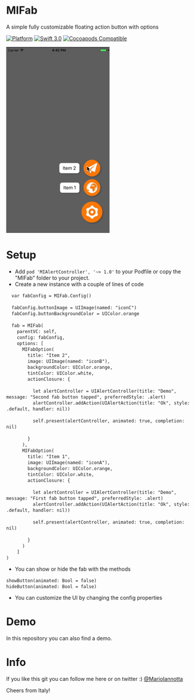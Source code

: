 # MIFab
A simple fully customizable floating action button with options

[![Platform](http://img.shields.io/badge/platform-ios-red.svg?style=flat
)](https://developer.apple.com/iphone/index.action)
[![Swift 3.0](https://img.shields.io/badge/Swift-3.0-orange.svg?style=flat)](https://developer.apple.com/swift/) 
[![Cocoapods Compatible](https://img.shields.io/cocoapods/v/MIFab.svg)](https://img.shields.io/cocoapods/v/RSKCollectionViewRetractableFirstItemLayout.svg) 

<img src="demo.gif" height="500"/>

# Setup
- Add ```pod 'MIAlertController', '~> 1.0'``` to your Podfile or copy the "MIFab" folder to your project.
- Create a new instance with a couple of lines of code
```
  var fabConfig = MIFab.Config()
        
  fabConfig.buttonImage = UIImage(named: "iconC")
  fabConfig.buttonBackgroundColor = UIColor.orange
        
  fab = MIFab(
    parentVC: self,
    config: fabConfig,
    options: [
      MIFabOption(
        title: "Item 2",
        image: UIImage(named: "iconB"),
        backgroundColor: UIColor.orange,
        tintColor: UIColor.white,
        actionClosure: {
                        
          let alertController = UIAlertController(title: "Demo", message: "Second fab button tapped", preferredStyle: .alert)
          alertController.addAction(UIAlertAction(title: "Ok", style: .default, handler: nil))
                        
          self.present(alertController, animated: true, completion: nil)
                        
        }
      ),
      MIFabOption(
        title: "Item 1",
        image: UIImage(named: "iconA"),
        backgroundColor: UIColor.orange,
        tintColor: UIColor.white,
        actionClosure: {
                        
          let alertController = UIAlertController(title: "Demo", message: "First fab button tapped", preferredStyle: .alert)
          alertController.addAction(UIAlertAction(title: "Ok", style: .default, handler: nil))
                        
          self.present(alertController, animated: true, completion: nil)
                        
        }
      )
    ]
)
```
- You can show or hide the fab with the methods
```
showButton(animated: Bool = false)
hideButton(animated: Bool = false)
```

- You can customize the UI by changing the config properties

# Demo
In this repository you can also find a demo.

# Info
If you like this git you can follow me here or on twitter :) [@MarioIannotta](http://www.twitter.com/marioiannotta)

Cheers from Italy!

